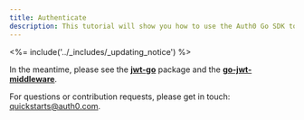 ```yaml
---
title: Authenticate
description: This tutorial will show you how to use the Auth0 Go SDK to add authentication and authorization to your API.
---
```


<%= include('../_includes/_updating_notice') %>

In the meantime, please see the **[jwt-go](https://github.com/dgrijalva/jwt-go)** package and the **[go-jwt-middleware](https://github.com/auth0/go-jwt-middleware)**.

For questions or contribution requests, please get in touch: <a mailto="quickstarts@auth0.com">quickstarts@auth0.com</a>.
